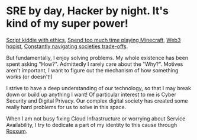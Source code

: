 # SRE by day, Hacker by night. It's kind of my super power!
[Script kiddie with ethics](https://raw.githubusercontent.com/Pavocracy/Pavocracy/main/The%20Hacker's%20Ethics.md), [Spend too much time playing Minecraft](https://raw.githubusercontent.com/Pavocracy/Pavocracy/main/skyfactory_farm.png), [Web3 hopist](https://raw.githubusercontent.com/Pavocracy/Pavocracy/main/A%20Cypherpunk's%20Manifesto.md), [Constantly navigating societies trade-offs](https://raw.githubusercontent.com/Pavocracy/Pavocracy/main/political-compass.jpeg).

But fundamentally, I enjoy solving problems. My whole existence has been spent asking "How?".
Admittedly I rarely care about the "Why?". Motives aren't important, I want to figure out the mechanism of how something works (or doesn't!)

I strive to have a deep understanding of our technology, so that I may break down or build up anything I want!
Of particular interest to me is Cyber Security and Digital Privacy. Our complex digital society has created some really hard problems for us to solve in this space.

When I am not busy fixing Cloud Infrastructure or worrying about Service Availability, I try to dedicate a part of my identity to this cause through [Roxxum](https://github.com/Roxxum).
